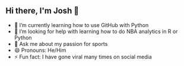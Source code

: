 ## Hi there, I'm Josh 👋

- 🌱 I’m currently learning how to use GitHub with Python
- 🤔 I’m looking for help with learning how to do NBA analytics in R or Python
- 💬 Ask me about my passion for sports
- 😄 Pronouns: He/Him
- ⚡ Fun fact: I have gone viral many times on social media
